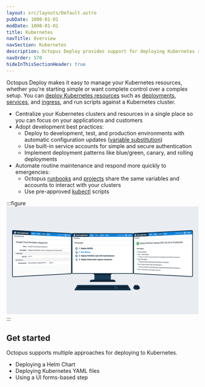 ```yaml
---
layout: src/layouts/Default.astro
pubDate: 1000-01-01
modDate: 1000-01-01
title: Kubernetes
navTitle: Overview
navSection: Kubernetes
description: Octopus Deploy provides support for deploying Kubernetes resources.
navOrder: 570
hideInThisSectionHeader: true
---
```


Octopus Deploy makes it easy to manage your Kubernetes resources, whether you're starting simple or want complete control over a complex setup. You can [deploy Kubernetes resources](https://octopus.com/use-case/kubernetes) such as [deployments](/docs/deployments/kubernetes/deploy-container/), [services](/docs/deployments/kubernetes/deploy-service/), and [ingress](/docs/deployments/kubernetes/deploy-ingress), and run scripts against a Kubernetes cluster.

- Centralize your Kubernetes clusters and resources in a single place so you can focus on your applications and customers
- Adopt development best practices:
  - Deploy to development, test, and production environments with automatic configuration updates ([variable substitution](/docs/projects/variables/variable-substitutions))
  - Use built-in service accounts for simple and secure authentication
  - Implement deployment patterns like blue/green, canary, and rolling deployments
- Automate routine maintenance and respond more quickly to emergencies:
  - Octopus [runbooks](/docs/runbooks/) and [projects](/docs/projects) share the same variables and accounts to interact with your clusters
  - Use pre-approved [kubectl](/docs/deployments/kubernetes/kubectl) scripts

:::figure
![Three screenshots from Octopus, showing the Google Cloud account configuration, Kubernetes deployment process, and a successful deployment to production.](/docs/deployments/kubernetes/image-octopus-gcp-kubernetes-2021-q3.png)
:::

## Get started

Octopus supports multiple approaches for deploying to Kubernetes. 

 - Deploying a Helm Chart 
 - Deploying Kubernetes YAML files
 - Using a UI forms-based step